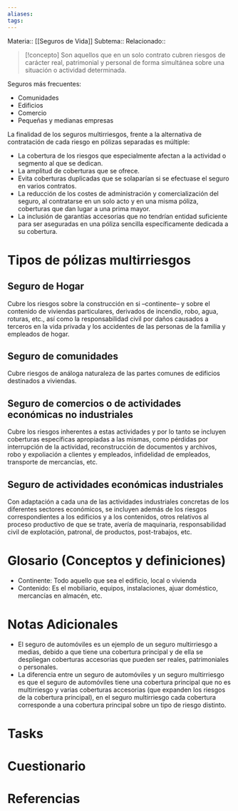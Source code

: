 ```yaml
---
aliases: 
tags:
---
```

Materia:: [[Seguros de Vida]]
Subtema:: 
Relacionado:: 

>[!concepto]
> Son aquellos que en un solo contrato cubren riesgos de carácter real, patrimonial y personal de forma simultánea sobre una situación o actividad determinada. 

Seguros más frecuentes: 
- Comunidades 
- Edificios 
- Comercio 
- Pequeñas y medianas empresas 

La finalidad de los seguros multirriesgos, frente a la alternativa de contratación de cada riesgo en pólizas separadas es múltiple: 
- La cobertura de los riesgos que especialmente afectan a la actividad o segmento al que se dedican. 
- La amplitud de coberturas que se ofrece. 
- Evita coberturas duplicadas que se solaparían si se efectuase el seguro en varios contratos.
- La reducción de los costes de administración y comercialización del seguro, al contratarse en un solo acto y en una misma póliza, coberturas que dan lugar a una prima mayor.
- La inclusión de garantías accesorias que no tendrían entidad suficiente para ser aseguradas en una póliza sencilla específicamente dedicada a su cobertura.

# Tipos de pólizas multirriesgos 
## Seguro de Hogar
Cubre los riesgos sobre la construcción en si –continente– y sobre el contenido de viviendas particulares, derivados de incendio, robo, agua, roturas, etc., así como la responsabilidad civil por daños causados a terceros en la vida privada y los accidentes de las personas de la familia y empleados de hogar.
## Seguro de comunidades 
Cubre riesgos de análoga naturaleza de las partes comunes de edificios destinados a viviendas.
## Seguro de comercios o de actividades económicas no industriales
Cubre los riesgos inherentes a estas actividades y por lo tanto se incluyen coberturas específicas apropiadas a las mismas, como pérdidas por interrupción de la actividad, reconstrucción de documentos y archivos, robo y expoliación a clientes y empleados, infidelidad de empleados, transporte de mercancías, etc.
## Seguro de actividades económicas industriales
Con adaptación a cada una de las actividades industriales concretas de los diferentes sectores económicos, se incluyen además de los riesgos correspondientes a los edificios y a los contenidos, otros relativos al proceso productivo de que se trate, avería de maquinaria, responsabilidad civil de explotación, patronal, de productos, post-trabajos, etc.

# Glosario (Conceptos y definiciones)
- Continente: Todo aquello que sea el edificio, local o vivienda 
- Contenido: Es el mobiliario, equipos, instalaciones, ajuar doméstico, mercancías en almacén, etc. 
# Notas Adicionales
- El seguro de automóviles es un ejemplo de un seguro multirriesgo a medias, debido a que tiene una cobertura principal y de ella se despliegan coberturas accesorias que pueden ser reales, patrimoniales o personales. 
- La diferencia entre un seguro de automóviles y un seguro multirriesgo es que el seguro de automóviles tiene una cobertura principal que no es multirriesgo y varias coberturas accesorias (que expanden los riesgos de la cobertura principal), en el seguro multirriesgo cada cobertura corresponde a una cobertura principal sobre un tipo de riesgo distinto. 
# Tasks

# Cuestionario

# Referencias 
